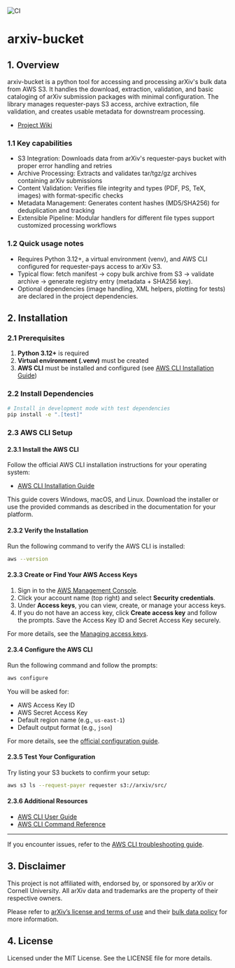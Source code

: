 ![CI](https://github.com/gradhouse/arxiv-bucket/actions/workflows/ci.yml/badge.svg)

# arxiv-bucket

## 1. Overview

arxiv-bucket is a python tool for accessing and processing arXiv's bulk data from AWS S3. It handles the download, extraction, validation, and basic cataloging of arXiv submission packages with minimal configuration. The library manages requester-pays S3 access, archive extraction, file validation, and creates usable metadata for downstream processing.

- [Project Wiki](https://github.com/gradhouse/arxiv-bucket/wiki)

### 1.1 Key capabilities
- S3 Integration: Downloads data from arXiv's requester-pays bucket with proper error handling and retries
- Archive Processing: Extracts and validates tar/tgz/gz archives containing arXiv submissions
- Content Validation: Verifies file integrity and types (PDF, PS, TeX, images) with format-specific checks
- Metadata Management: Generates content hashes (MD5/SHA256) for deduplication and tracking
- Extensible Pipeline: Modular handlers for different file types support customized processing workflows

### 1.2 Quick usage notes
- Requires Python 3.12+, a virtual environment (venv), and AWS CLI configured for requester-pays access to arXiv S3.
- Typical flow: fetch manifest → copy bulk archive from S3 → validate archive → generate registry entry (metadata + SHA256 key).
- Optional dependencies (image handling, XML helpers, plotting for tests) are declared in the project dependencies.

## 2. Installation

### 2.1 Prerequisites

1. **Python 3.12+** is required
2. **Virtual environment (.venv)** must be created
2. **AWS CLI** must be installed and configured (see [AWS CLI Installation Guide](https://docs.aws.amazon.com/cli/latest/userguide/getting-started-install.html))

### 2.2 Install Dependencies

```bash
# Install in development mode with test dependencies
pip install -e ".[test]"
```

### 2.3 AWS CLI Setup

#### 2.3.1 Install the AWS CLI

Follow the official AWS CLI installation instructions for your operating system:

- [AWS CLI Installation Guide](https://docs.aws.amazon.com/cli/latest/userguide/getting-started-install.html)

This guide covers Windows, macOS, and Linux. Download the installer or use the provided commands as described in the documentation for your platform.

#### 2.3.2 Verify the Installation

Run the following command to verify the AWS CLI is installed:
```sh
aws --version
```

#### 2.3.3 Create or Find Your AWS Access Keys
1. Sign in to the [AWS Management Console](https://console.aws.amazon.com/).
2. Click your account name (top right) and select **Security credentials**.
3. Under **Access keys**, you can view, create, or manage your access keys.
4. If you do not have an access key, click **Create access key** and follow the prompts. Save the Access Key ID and Secret Access Key securely.

For more details, see the [Managing access keys](https://docs.aws.amazon.com/IAM/latest/UserGuide/id_credentials_access-keys.html).

#### 2.3.4 Configure the AWS CLI

Run the following command and follow the prompts:
```sh
aws configure
```
You will be asked for:
- AWS Access Key ID
- AWS Secret Access Key
- Default region name (e.g., `us-east-1`)
- Default output format (e.g., `json`)

For more details, see the [official configuration guide](https://docs.aws.amazon.com/cli/latest/userguide/cli-configure-quickstart.html).

#### 2.3.5 Test Your Configuration

Try listing your S3 buckets to confirm your setup:
```sh
aws s3 ls --request-payer requester s3://arxiv/src/
```

#### 2.3.6 Additional Resources
- [AWS CLI User Guide](https://docs.aws.amazon.com/cli/latest/userguide/)
- [AWS CLI Command Reference](https://docs.aws.amazon.com/cli/latest/reference/)

---
If you encounter issues, refer to the [AWS CLI troubleshooting guide](https://docs.aws.amazon.com/cli/latest/userguide/cli-configure-troubleshoot.html).


## 3. Disclaimer

This project is not affiliated with, endorsed by, or sponsored by arXiv or Cornell University.
All arXiv data and trademarks are the property of their respective owners.

Please refer to [arXiv’s license and terms of use](https://arxiv.org/help/license)
and their [bulk data policy](https://info.arxiv.org/help/bulk_data_s3.html) for more information.

## 4. License

Licensed under the MIT License. See the LICENSE file for more details.

